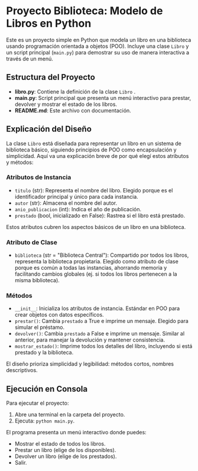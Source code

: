 # Proyecto Biblioteca: Modelo de Libros en Python

Este es un proyecto simple en Python que modela un libro en una biblioteca usando programación orientada a objetos (POO). Incluye una clase `Libro` y un script principal (`main.py`) para demostrar su uso de manera interactiva a través de un menú.

## Estructura del Proyecto

- **libro.py**: Contiene la definición de la clase `Libro` .
- **main.py**: Script principal que  presenta un menú interactivo para prestar, devolver y mostrar el estado de los libros.
- **README.md**: Este archivo con documentación.

## Explicación del Diseño

La clase `Libro` está diseñada para representar un libro en un sistema de biblioteca básico, siguiendo principios de POO como encapsulación y simplicidad. Aquí va una explicación breve de por qué elegí estos atributos y métodos:

### Atributos de Instancia

- `titulo` (str): Representa el nombre del libro. Elegido porque es el identificador principal y único para cada instancia.
- `autor` (str): Almacena el nombre del autor.
- `anio_publicacion` (int): Indica el año de publicación.
- `prestado` (bool, inicializado en False): Rastrea si el libro está prestado.

Estos atributos cubren los aspectos básicos de un libro en una biblioteca.

### Atributo de Clase

- `biblioteca` (str = "Biblioteca Central"): Compartido por todos los libros, representa la biblioteca propietaria. Elegido como atributo de clase porque es común a todas las instancias, ahorrando memoria y facilitando cambios globales (ej. si todos los libros pertenecen a la misma biblioteca).

### Métodos

- `__init__`: Inicializa los atributos de instancia. Estándar en POO para crear objetos con datos específicos.
- `prestar()`: Cambia `prestado` a True e imprime un mensaje. Elegido para simular el préstamo.
- `devolver()`: Cambia `prestado` a False e imprime un mensaje. Similar al anterior, para manejar la devolución y mantener consistencia.
- `mostrar_estado()`: Imprime todos los detalles del libro, incluyendo si está prestado y la biblioteca.

El diseño prioriza simplicidad y legibilidad: métodos cortos, nombres descriptivos.

## Ejecución en Consola

Para ejecutar el proyecto:

1. Abre una terminal en la carpeta del proyecto.
2. Ejecuta: `python main.py`.

El programa presenta un menú interactivo donde puedes:

- Mostrar el estado de todos los libros.
- Prestar un libro (elige de los disponibles).
- Devolver un libro (elige de los prestados).
- Salir.
